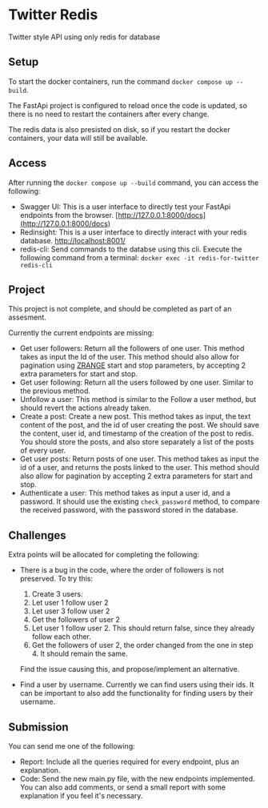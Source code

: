 # Twitter Redis

Twitter style API using only redis for database

## Setup

To start the docker containers, run the command `docker compose up --build`.

The FastApi project is configured to reload once the code is updated, so there is no need to restart the containers after every change.

The redis data is also presisted on disk, so if you restart the docker containers, your data will still be available.

## Access

After running the `docker compose up --build` command, you can access the following:

- Swagger UI: This is a user interface to directly test your FastApi endpoints from the browser. [http://127.0.0.1:8000/docs](http://127.0.0.1:8000/docs)
- Redinsight: This is a user interface to directly interact with your redis database. [http://localhost:8001/](http://localhost:8001/)
- redis-cli: Send commands to the databse using this cli. Execute the following command from a terminal: `docker exec -it redis-for-twitter redis-cli`

## Project

This project is not complete, and should be completed as part of an assesment.

Currently the current endpoints are missing:

- Get user followers:
  Return all the followers of one user.
  This method takes as input the Id of the user.
  This method should also allow for pagination using [ZRANGE](https://redis.io/docs/latest/commands/zrange/) start and stop parameters, by accepting 2 extra parameters for start and stop.
- Get user following:
  Return all the users followed by one user.
  Similar to the previous method.
- Unfollow a user:
  This method is similar to the Follow a user method, but should revert the actions already taken.
- Create a post:
  Create a new post. This method takes as input, the text content of the post, and the id of user creating the post. We should save the content, user id, and timestamp of the creation of the post to redis.
  You should store the posts, and also store separately a list of the posts of every user.
- Get user posts:
  Return posts of one user.
  This method takes as input the id of a user, and returns the posts linked to the user.
  This method should also allow for pagination by accepting 2 extra parameters for start and stop.
- Authenticate a user:
  This method takes as input a user id, and a password. It should use the existing `check_password` method, to compare the received password, with the password stored in the database.

## Challenges

Extra points will be allocated for completing the following:

- There is a bug in the code, where the order of followers is not preserved.
  To try this:

  1. Create 3 users.
  2. Let user 1 follow user 2
  3. Let user 3 follow user 2
  4. Get the followers of user 2
  5. Let user 1 follow user 2. This should return false, since they already follow each other.
  6. Get the followers of user 2, the order changed from the one in step 4. It should remain the same.

  Find the issue causing this, and propose/implement an alternative.

- Find a user by username. Currently we can find users using their ids. It can be important to also add the functionality for finding users by their username.

## Submission

You can send me one of the following:

- Report: Include all the queries required for every endpoint, plus an explanation.
- Code: Send the new main.py file, with the new endpoints implemented. You can also add comments, or send a small report with some explanation if you feel it's necessary.
